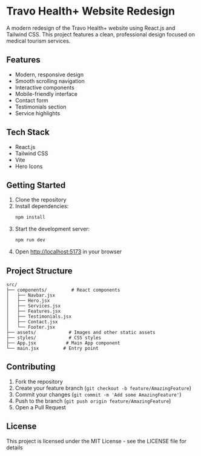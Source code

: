 # Travo Health+ Website Redesign

A modern redesign of the Travo Health+ website using React.js and Tailwind CSS. This project features a clean, professional design focused on medical tourism services.

## Features

- Modern, responsive design
- Smooth scrolling navigation
- Interactive components
- Mobile-friendly interface
- Contact form
- Testimonials section
- Service highlights

## Tech Stack

- React.js
- Tailwind CSS
- Vite
- Hero Icons

## Getting Started

1. Clone the repository
2. Install dependencies:
   ```bash
   npm install
   ```
3. Start the development server:
   ```bash
   npm run dev
   ```
4. Open [http://localhost:5173](http://localhost:5173) in your browser

## Project Structure

```
src/
├── components/         # React components
│   ├── Navbar.jsx
│   ├── Hero.jsx
│   ├── Services.jsx
│   ├── Features.jsx
│   ├── Testimonials.jsx
│   ├── Contact.jsx
│   └── Footer.jsx
├── assets/            # Images and other static assets
├── styles/            # CSS styles
├── App.jsx           # Main App component
└── main.jsx         # Entry point
```

## Contributing

1. Fork the repository
2. Create your feature branch (`git checkout -b feature/AmazingFeature`)
3. Commit your changes (`git commit -m 'Add some AmazingFeature'`)
4. Push to the branch (`git push origin feature/AmazingFeature`)
5. Open a Pull Request

## License

This project is licensed under the MIT License - see the LICENSE file for details
